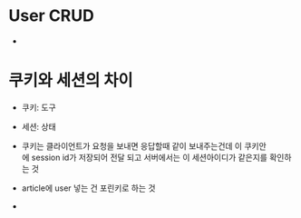 
# User CRUD

- 


#  쿠키와 세션의 차이

- 쿠키: 도구
- 세션: 상태 
- 쿠키는 클라이언트가 요청을 보내면 응답할때 같이 보내주는건데 이 쿠키안에 session id가 저장되어 전달 되고 서버에서는 이 세션아이디가 같은지를 확인하는 것


- article에 user 넣는 건 포린키로 하는 것 
- 